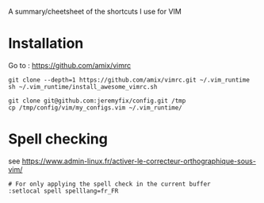 A summary/cheetsheet of the shortcuts I use for VIM

Installation
============

Go to : https://github.com/amix/vimrc

    git clone --depth=1 https://github.com/amix/vimrc.git ~/.vim_runtime
    sh ~/.vim_runtime/install_awesome_vimrc.sh

    git clone git@github.com:jeremyfix/config.git /tmp
    cp /tmp/config/vim/my_configs.vim ~/.vim_runtime/


Spell checking
==============

see https://www.admin-linux.fr/activer-le-correcteur-orthographique-sous-vim/

    # For only applying the spell check in the current buffer
    :setlocal spell spelllang=fr_FR

